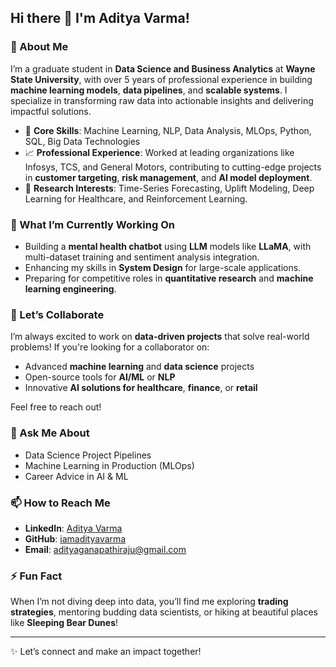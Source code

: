 ## Hi there 👋 I'm Aditya Varma!

### 🚀 About Me
I’m a graduate student in **Data Science and Business Analytics** at **Wayne State University**, with over 5 years of professional experience in building **machine learning models**, **data pipelines**, and **scalable systems**. I specialize in transforming raw data into actionable insights and delivering impactful solutions.

- 🧠 **Core Skills**: Machine Learning, NLP, Data Analysis, MLOps, Python, SQL, Big Data Technologies
- 📈 **Professional Experience**: Worked at leading organizations like Infosys, TCS, and General Motors, contributing to cutting-edge projects in **customer targeting**, **risk management**, and **AI model deployment**.
- 🔬 **Research Interests**: Time-Series Forecasting, Uplift Modeling, Deep Learning for Healthcare, and Reinforcement Learning.

### 🌱 What I’m Currently Working On
- Building a **mental health chatbot** using **LLM** models like **LLaMA**, with multi-dataset training and sentiment analysis integration.
- Enhancing my skills in **System Design** for large-scale applications.
- Preparing for competitive roles in **quantitative research** and **machine learning engineering**.

### 🤝 Let’s Collaborate
I’m always excited to work on **data-driven projects** that solve real-world problems! If you're looking for a collaborator on:
- Advanced **machine learning** and **data science** projects
- Open-source tools for **AI/ML** or **NLP**
- Innovative **AI solutions for healthcare**, **finance**, or **retail**

Feel free to reach out! 

### 💬 Ask Me About
- Data Science Project Pipelines  
- Machine Learning in Production (MLOps)  
- Career Advice in AI & ML  

### 📫 How to Reach Me
- **LinkedIn**: [Aditya Varma](https://www.linkedin.com/in/adityavarma)  
- **GitHub**: [iamadityavarma](https://github.com/iamadityavarma)  
- **Email**: adityaganapathiraju@gmail.com  

### ⚡ Fun Fact
When I’m not diving deep into data, you’ll find me exploring **trading strategies**, mentoring budding data scientists, or hiking at beautiful places like **Sleeping Bear Dunes**!  

---

✨ Let’s connect and make an impact together! 

